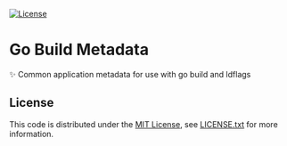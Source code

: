 [![License][license-badge]][license-link]

# Go Build Metadata

✨ Common application metadata for use with go build and ldflags

## License

This code is distributed under the [MIT License][license-link], see [LICENSE.txt][license-file] for more information.

[license-badge]:  https://img.shields.io/badge/license-MIT-green.svg
[license-file]:   https://github.com/joshdk/meta/blob/master/LICENSE.txt
[license-link]:   https://opensource.org/licenses/MIT
